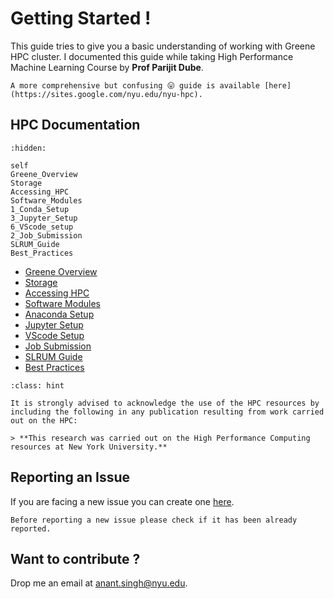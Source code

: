 
# Getting Started !

This guide tries to give you a basic understanding of working with Greene HPC cluster. I documented this guide while taking High Performance Machine Learning Course by **Prof Parijit Dube**.

```{note} 
A more comprehensive but confusing 😛 guide is available [here](https://sites.google.com/nyu.edu/nyu-hpc).
```


## HPC Documentation

<!-- :numbered: -->
```{toctree} 
:hidden:

self
Greene_Overview
Storage
Accessing_HPC
Software_Modules
1_Conda_Setup
3_Jupyter_Setup
6_VScode_setup
2_Job_Submission
SLRUM_Guide
Best_Practices
```

- [Greene Overview](Greene_Overview.md)
- [Storage](Storage.md)
- [Accessing HPC](Accessing_HPC.md)
- [Software Modules](Software_Modules.md)
- [Anaconda Setup](1_Conda_Setup.md)
- [Jupyter Setup](3_Jupyter_Setup.md)
- [VScode Setup](6_VScode_setup.md)
- [Job Submission](2_Job_Submission.md)
- [SLRUM Guide](SLRUM_Guide.md)
- [Best Practices](Best_Practices.md)


```{admonition} Acknowledgement
:class: hint

It is strongly advised to acknowledge the use of the HPC resources by including the following in any publication resulting from work carried out on the HPC:

> **This research was carried out on the High Performance Computing resources at New York University.**
```
## Reporting an Issue

If you are facing a new issue you can create one [here](https://github.com/95anantsingh/nyu-greene-hpc/issues).

```{attention}
Before reporting a new issue please check if it has been already reported.
```

## Want to contribute ?

Drop me an email at [anant.singh@nyu.edu](mailto::anant.singh@nyu.edu).
